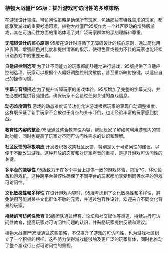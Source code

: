 ### 植物大战僵尸95版：提升游戏可访问性的多维策略

在游戏设计领域，可访问性策略是确保所有玩家，包括那些有特殊需求的玩家，都能享受游戏的重要考虑因素。植物大战僵尸95版作为一个社区驱动的增强版游戏，其在可访问性方面的策略体现了对广泛玩家群体的深刻理解和尊重。

**无障碍设计的核心原则**
95版在设计时遵循了无障碍设计的核心原则，通过简化用户界面、增强颜色对比度和提供清晰的指示，使得色盲或视力不佳的玩家也能轻松识别游戏中的重要元素。

**自适应控制选项**
为了让不同能力的玩家都能舒适地进行游戏，95版提供了自适应控制选项。玩家可以根据个人偏好调整控制灵敏度，甚至重新映射按键，以适应自己的操作习惯。

**字幕与音频描述**
为了提升听障玩家的游戏体验，95版增加了完整的字幕支持，并在必要时提供音频描述，确保玩家不会错过任何关键的游戏信息。

**动态难度调节**
游戏的动态难度调节功能允许游戏根据玩家的表现自动调整难度，这样既保证了新手玩家不会被过于复杂的关卡吓倒，也让经验丰富的玩家感到挑战。

**教育性内容的整合**
95版通过整合教育性内容，帮助玩家了解如何利用游戏内的辅助功能，同时也提高了玩家对不同可访问性需求的认识和理解。

**社区反馈的积极响应**
开发者积极收集社区反馈，特别是关于可访问性的建议，以便于不断改进游戏。这种开放的态度和对玩家声音的重视，是提升游戏可访问性的关键。

**多平台的兼容性**
95版致力于在多个平台上提供一致的游戏体验，包括PC、移动设备和游戏机。这种跨平台兼容性确保了不同平台的玩家都能享受到同等水平的游戏可访问性。

**文化敏感性和多样性**
在设计游戏内容时，95版考虑到了文化敏感性和多样性，避免使用可能对某些文化群体不敬的元素，并通过包容性设计，欢迎来自不同文化背景的玩家。

**持续的可访问性教育**
95版团队通过博客、论坛和社交媒体等渠道，持续进行可访问性教育，提高玩家对可访问性问题的认识，并鼓励玩家提供反馈和建议。

植物大战僵尸95版通过这些策略，不仅提升了游戏的可访问性，也为游戏社区树立了一个积极的榜样。这些努力使得游戏能够触及更广泛的玩家群体，同时也推动了整个游戏行业对可访问性的重视。